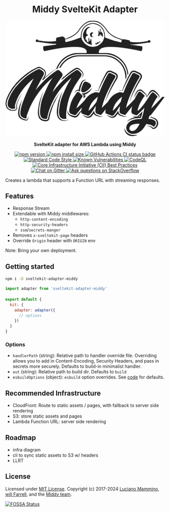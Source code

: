 <div align="center">
  <h1>Middy SvelteKit Adapter</h1>
  <img alt="Middy logo" src="https://raw.githubusercontent.com/middyjs/middy/main/docs/img/middy-logo.svg"/>
  <p><strong>SvelteKit adapter for AWS Lambda using Middy</strong></p>
<p>
  <a href="https://www.npmjs.com/package/@middy/http-router?activeTab=versions">
    <img src="https://badge.fury.io/js/%40middy%2Fhttp-router.svg" alt="npm version" style="max-width:100%;">
  </a>
  <a href="https://packagephobia.com/result?p=@middy/http-router">
    <img src="https://packagephobia.com/badge?p=@middy/http-router" alt="npm install size" style="max-width:100%;">
  </a>
  <a href="https://github.com/middyjs/middy/actions/workflows/tests.yml">
    <img src="https://github.com/middyjs/middy/actions/workflows/tests.yml/badge.svg?branch=main&event=push" alt="GitHub Actions CI status badge" style="max-width:100%;">
  </a>
  <br/>
   <a href="https://standardjs.com/">
    <img src="https://img.shields.io/badge/code_style-standard-brightgreen.svg" alt="Standard Code Style"  style="max-width:100%;">
  </a>
  <a href="https://snyk.io/test/github/middyjs/middy">
    <img src="https://snyk.io/test/github/middyjs/middy/badge.svg" alt="Known Vulnerabilities" data-canonical-src="https://snyk.io/test/github/middyjs/middy" style="max-width:100%;">
  </a>
  <a href="https://github.com/middyjs/middy/actions/workflows/sast.yml">
    <img src="https://github.com/middyjs/middy/actions/workflows/sast.yml/badge.svg
?branch=main&event=push" alt="CodeQL" style="max-width:100%;">
  </a>
  <a href="https://bestpractices.coreinfrastructure.org/projects/5280">
    <img src="https://bestpractices.coreinfrastructure.org/projects/5280/badge" alt="Core Infrastructure Initiative (CII) Best Practices"  style="max-width:100%;">
  </a>
  <br/>
  <a href="https://gitter.im/middyjs/Lobby">
    <img src="https://badges.gitter.im/gitterHQ/gitter.svg" alt="Chat on Gitter" style="max-width:100%;">
  </a>
  <a href="https://stackoverflow.com/questions/tagged/middy?sort=Newest&uqlId=35052">
    <img src="https://img.shields.io/badge/StackOverflow-[middy]-yellow" alt="Ask questions on StackOverflow" style="max-width:100%;">
  </a>
</p>
<!--<p>You can read the documentation at: <a href="https://middy.js.org/docs/ssr/sveltekit">https://middy.js.org/docs/ssr/sveltekit</a></p>-->
</div>

Creates a lambda that supports a Function URL with streaming responses.

## Features

- Response Stream
- Extendable with Middy middlewares:
  - `http-content-encoding`
  - `http-security-headers`
  - `ssm`/`secrets-manger`
- Removes `x-sveltekit-page` headers
- Override `Origin` header with `ORIGIN` env

Note: Bring your own deployment.

## Getting started

```bash
npm i -D sveltekit-adapter-middy
```

```js
import adapter from 'sveltekit-adapter-middy'

export default {
  kit: {
    adapter: adapter({
      // options
    })
  }
}
```

### Options

- `handlerPath` (string): Relative path to handler override file. Overriding allows you to add in Content-Encoding, Security Headers, and pass in secrets more securely. Defaults to build-in minimalist handler.
- `out` (string): Relative path to build dir. Defaults to `build`
- `esbuildOptions` (object): `esbuild` option overrides. See [code]() for defaults.

## Recommended Infrastructure

- CloudFront: Route to static assets / pages, with fallback to server side rendering
- S3: store static assets and pages
- Lambda Function URL: server side rendering

## Roadmap

- infra diagram
- cli to sync static assets to S3 w/ headers
- LLRT

## License

Licensed under [MIT License](LICENSE). Copyright (c) 2017-2024 [Luciano Mammino](https://github.com/lmammino), [will Farrell](https://github.com/willfarrell), and the [Middy team](https://github.com/middyjs/middy/graphs/contributors).

<a href="https://app.fossa.io/projects/git%2Bgithub.com%2Fmiddyjs%2Fmiddy?ref=badge_large">
  <img src="https://app.fossa.io/api/projects/git%2Bgithub.com%2Fmiddyjs%2Fmiddy.svg?type=large" alt="FOSSA Status"  style="max-width:100%;">
</a>
